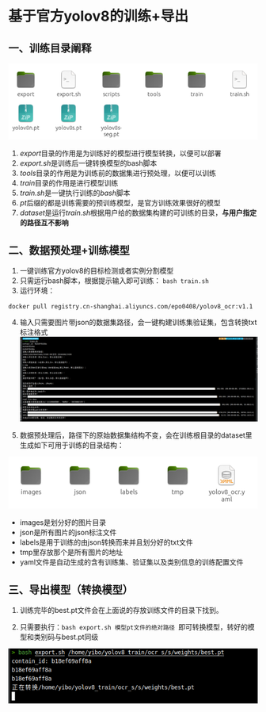 # 基于官方yolov8的训练+导出
## 一、训练目录阐释
![dir.png](dir.png)
1. *export*目录的作用是为训练好的模型进行模型转换，以便可以部署
2. *export.sh*是训练后一键转换模型的bash脚本
3. *tools*目录的作用是为训练前的数据集进行预处理，以便可以训练
4. *train*目录的作用是进行模型训练
5. *train.sh*是一键执行训练的*bash*脚本
6. *pt*后缀的都是训练需要的预训练模型，是官方训练效果很好的模型
7. *dataset*是运行*train.sh*根据用户给的数据集构建的可训练的目录，**与用户指定的路径互不影响**

## 二、数据预处理+训练模型
1. 一键训练官方yolov8的目标检测或者实例分割模型
2. 只需运行bash脚本，根据提示输入即可训练：
`bash train.sh
`
3. 运行环境： 
```
docker pull registry.cn-shanghai.aliyuncs.com/epo0408/yolov8_ocr:v1.1
```
4. 输入只需要图片带json的数据集路径，会一键构建训练集验证集，包含转换txt标注格式
![img.png](img.png)

5. 数据预处理后，路径下的原始数据集结构不变，会在训练根目录的dataset里生成如下可用于训练的目录结构：

![dataset.png](dataset.png)
* images是划分好的图片目录
* json是所有图片的json标注文件
* labels是用于训练的由json转换而来并且划分好的txt文件
* tmp里存放那个是所有图片的地址
* yaml文件是自动生成的含有训练集、验证集以及类别信息的训练配置文件

## 三、导出模型（转换模型）
1. 训练完毕的best.pt文件会在上面说的存放训练文件的目录下找到。

2. 只需要执行：`bash export.sh 模型pt文件的绝对路径 `即可转换模型，转好的模型和类别码与best.pt同级

![export.png](export.png)

